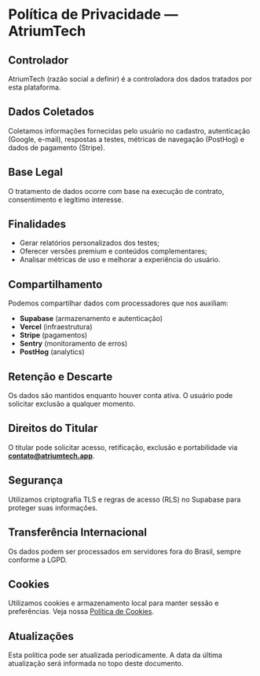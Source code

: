 ﻿# Política de Privacidade — AtriumTech

## Controlador

AtriumTech (razão social a definir) é a controladora dos dados tratados por esta plataforma.

## Dados Coletados

Coletamos informações fornecidas pelo usuário no cadastro, autenticação (Google, e-mail), respostas a testes, métricas de navegação (PostHog) e dados de pagamento (Stripe).

## Base Legal

O tratamento de dados ocorre com base na execução de contrato, consentimento e legítimo interesse.

## Finalidades

- Gerar relatórios personalizados dos testes;
- Oferecer versões premium e conteúdos complementares;
- Analisar métricas de uso e melhorar a experiência do usuário.

## Compartilhamento

Podemos compartilhar dados com processadores que nos auxiliam:

- **Supabase** (armazenamento e autenticação)
- **Vercel** (infraestrutura)
- **Stripe** (pagamentos)
- **Sentry** (monitoramento de erros)
- **PostHog** (analytics)

## Retenção e Descarte

Os dados são mantidos enquanto houver conta ativa. O usuário pode solicitar exclusão a qualquer momento.

## Direitos do Titular

O titular pode solicitar acesso, retificação, exclusão e portabilidade via **contato@atriumtech.app**.

## Segurança

Utilizamos criptografia TLS e regras de acesso (RLS) no Supabase para proteger suas informações.

## Transferência Internacional

Os dados podem ser processados em servidores fora do Brasil, sempre conforme a LGPD.

## Cookies

Utilizamos cookies e armazenamento local para manter sessão e preferências. Veja nossa [Política de Cookies](/legal/cookies).

## Atualizações

Esta política pode ser atualizada periodicamente. A data da última atualização será informada no topo deste documento.
